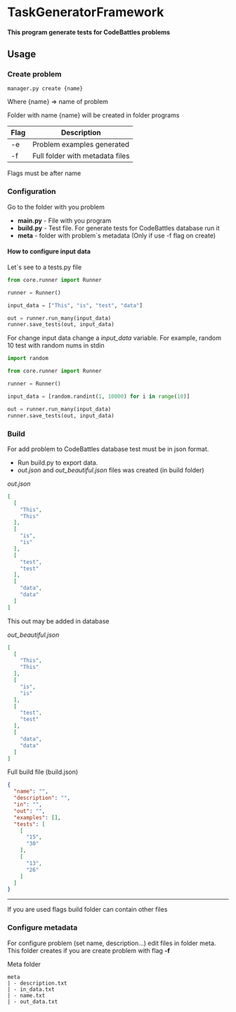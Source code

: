 # TaskGeneratorFramework

#### This program generate tests for CodeBattles problems

## Usage

### Create problem

```commandline
manager.py create {name} 
```

Where {name} => name of problem

Folder with name {name} will be created in folder programs

| Flag | Description                     |
|------|---------------------------------|
| -e   | Problem examples generated      |
| -f   | Full folder with metadata files |

Flags must be after name

### Configuration

Go to the folder with you problem

- **main.py** - File with you program
- **build.py** - Test file. For generate tests for CodeBattles database run it
- **meta** - folder with problem`s metadata (Only if use -f flag on create)

#### How to configure input data

Let`s see to a tests.py file

```python
from core.runner import Runner

runner = Runner()

input_data = ["This", "is", "test", "data"]

out = runner.run_many(input_data)
runner.save_tests(out, input_data)

```

For change input data change a *input_data* variable.
For example, random 10 test with random nums in stdin

```python
import random

from core.runner import Runner

runner = Runner()

input_data = [random.randint(1, 10000) for i in range(10)]

out = runner.run_many(input_data)
runner.save_tests(out, input_data)

```

### Build

For add problem to CodeBattles database test must be in json format.

- Run build.py to export data.
- *out.json* and *out_beautiful.json* files was created (in build folder)

*out.json*

```json
[
  [
    "This",
    "This"
  ],
  [
    "is",
    "is"
  ],
  [
    "test",
    "test"
  ],
  [
    "data",
    "data"
  ]
]
```

This out may be added in database

*out_beautiful.json*

```json
[
  [
    "This",
    "This"
  ],
  [
    "is",
    "is"
  ],
  [
    "test",
    "test"
  ],
  [
    "data",
    "data"
  ]
]
```

Full build file (build.json)
```json
{
  "name": "",
  "description": "",
  "in": "",
  "out": "",
  "examples": [],
  "tests": [
    [
      "15",
      "30"
    ],
    [
      "13",
      "26"
    ]
  ]
}
```

___
If you are used flags build folder can contain other files 

### Configure metadata
For configure problem (set name, description...) edit files in folder meta.
This folder creates if you are create problem with flag **-f**

Meta folder
```
meta
| - description.txt
| - in_data.txt
| - name.txt
| - out_data.txt
```